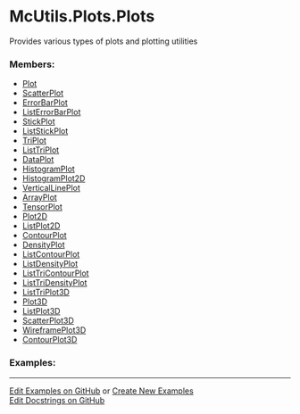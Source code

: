 # <a id="McUtils.Plots.Plots">McUtils.Plots.Plots</a>
    
Provides various types of plots and plotting utilities

### Members:

  - [Plot](Plots/Plot.md)
  - [ScatterPlot](Plots/ScatterPlot.md)
  - [ErrorBarPlot](Plots/ErrorBarPlot.md)
  - [ListErrorBarPlot](Plots/ListErrorBarPlot.md)
  - [StickPlot](Plots/StickPlot.md)
  - [ListStickPlot](Plots/ListStickPlot.md)
  - [TriPlot](Plots/TriPlot.md)
  - [ListTriPlot](Plots/ListTriPlot.md)
  - [DataPlot](Plots/DataPlot.md)
  - [HistogramPlot](Plots/HistogramPlot.md)
  - [HistogramPlot2D](Plots/HistogramPlot2D.md)
  - [VerticalLinePlot](Plots/VerticalLinePlot.md)
  - [ArrayPlot](Plots/ArrayPlot.md)
  - [TensorPlot](Plots/TensorPlot.md)
  - [Plot2D](Plots/Plot2D.md)
  - [ListPlot2D](Plots/ListPlot2D.md)
  - [ContourPlot](Plots/ContourPlot.md)
  - [DensityPlot](Plots/DensityPlot.md)
  - [ListContourPlot](Plots/ListContourPlot.md)
  - [ListDensityPlot](Plots/ListDensityPlot.md)
  - [ListTriContourPlot](Plots/ListTriContourPlot.md)
  - [ListTriDensityPlot](Plots/ListTriDensityPlot.md)
  - [ListTriPlot3D](Plots/ListTriPlot3D.md)
  - [Plot3D](Plots/Plot3D.md)
  - [ListPlot3D](Plots/ListPlot3D.md)
  - [ScatterPlot3D](Plots/ScatterPlot3D.md)
  - [WireframePlot3D](Plots/WireframePlot3D.md)
  - [ContourPlot3D](Plots/ContourPlot3D.md)

### Examples:



___

[Edit Examples on GitHub](https://github.com/McCoyGroup/References/edit/gh-pages/Documentation/examples/McUtils/Plots/Plots.md) or 
[Create New Examples](https://github.com/McCoyGroup/References/new/gh-pages/?filename=Documentation/examples/McUtils/Plots/Plots.md) <br/>
[Edit Docstrings on GitHub](https://github.com/McCoyGroup/McUtils/edit/master/Plots/Plots/__init__.py?message=Update%20Docs)